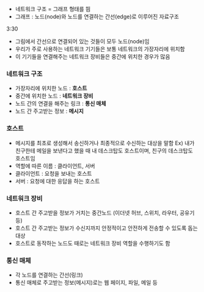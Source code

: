 - 네트워크 구조 = 그래프 형태를 띔
- 그래프 : 노드(node)와 노드를 연결하는 간선(edge)로 이루어진 자료구조

3:30

- 그림에서 간선으로 연결되어 있는 것들이 모두 노드(node)임
- 우리가 주로 사용하는 네트워크 기기들은 보통 네트워크의 가장자리에 위치함
- 이 기기들을 연결해주는 네트워크 장비들은 중간에 위치한 경우가 많음

### 네트워크 구조
- 가장자리에 위치한 노드 : **호스트**
- 중간에 위치한 노드 : **네트워크 장비**
- 노드 간의 연결을 해주는 링크 : **통신 매체**
- 노드 간 주고받는 정보 : **메시지**

### 호스트
- 메시지를 최초로 생성해서 송신하거나 최종적으로 수신하는 대상을 말함
Ex) 내가 친구한테 메일을 보낸다고 했을 때 내 데스크탑도 호스트이며, 친구의 데스크탑도 호스트임
- 역할에 따른 이름 : 클라이언트, 서버
- 클라이언트 : 요청을 보내는 호스트 
- 서버 : 요청에 대한 응답을 하는 호스트

### 네트워크 장비
- 호스트 간 주고받을 정보가 거치는 중간노드 (이더넷 허브, 스위치, 라우터, 공유기 등)
- 호스트 간 주고받는 정보가 수신지까지 안정적이고 안전하게 전송할 수 있도록 돕는 대상
- 호스트로 동작하는 노드도 때로는 네트워크 장비 역할을 수행하기도 함

### 통신 매체
- 각 노드를 연결하는 간선(링크)
- 통신 매체로 주고받는 정보(메시지)로는 웹 페이지, 파일, 메일 등 
